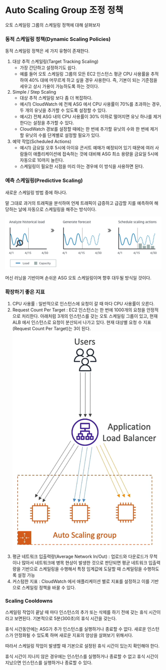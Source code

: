 # Auto Scaling Group 조정 정책

오토 스케일링 그룹의 스케일링 정책에 대해 살펴보자

### 동적 스케일링 정책(Dynamic Scaling Policies)
동적 스케일링 정책은 세 가지 유형이 존재한다.
1. 대상 추적 스케일링(Target Tracking Scaling)
   - 가장 간단하고 설정하기도 쉽다. 
   - 예를 들어 오토 스케일링 그룹의 모든 EC2 인스턴스 평균 CPU 사용률을 추적하여 40% 대에 머무르게 하고 싶을 경우 사용한다. 즉, 기본이 되는 기준점을 세우고 상시 가용이 가능하도록 하는 것이다.
2. Simple / Step Scaling
   - 대상 추적 스케일링 보다 좀 더 복잡하다.
   - 예시1) CloudWatch 에 전체 ASG 에서 CPU 사용률이 70%를 초과하는 경우, 두 개의 유닛을 추가할 수 있도록 설정할 수 있다.
   - 예시2) 전체 ASG 내의 CPU 사용률이 30% 이하로 떨어지면 유닛 하나를 제거한다는 설정을 추가할 수 있다.
   - CloudWatch 경보를 설정할 때에는 한 번에 추가할 유닛의 수와 한 번에 제거할 유닛의 수를 단계별로 설정할 필요가 있다.
3. 예약 작업(Scheduled Actions)
   - 예시1) 금요일 오후 5시에 아이유 콘서트 예매가 예정되어 있기 때문에 여러 사람들이 애플리케이션에 접속하는 것에 대비해 ASG 최소 용량을 금요일 5시에 자동으로 10까지 늘린다.
   - 스케일링이 필요한 시점을 미리 아는 경우에 이 방식을 사용하면 된다.

### 예측 스케일링(Predictive Scaling)
새로운 스케일링 방법 중에 하나다.

말 그대로 과거의 트래픽을 분석하여 언제 트래픽이 급증하고 급감할 지를 예측하여 해당하는 날에 자동으로 스케일링을 해주는 방식이다.

![img.png](image/82.png)

머신 러닝을 기반이며 손쉬운 ASG 오토 스케일링이며 향후 대두될 방식일 것이다.

### 확장하기 좋은 지표

1. CPU 사용률 : 일반적으로 인스턴스에 요청이 갈 때 마다 CPU 사용률이 오른다.
2. Request Count Per Target : EC2 인스턴스는 한 번에 1000개의 요청을 안정적으로 처리한다. 아래처럼 3개의 인스턴스를 갖는 오토 스케일링 그룹이 있고, 현재 ALB 에서 인스턴스로 요청이 분산되서 나가고 있다. 현재 대상별 요청 수 지표(Request Count Per Target)는 3이 된다. 
![img.png](image/83.png)
3. 평균 네트워크 입출력량(Average Network In/Out) : 업로드와 다운로드가 무척이나 많아서 네트워크에 병목 현상이 발생한 것으로 판단되면 평균 네트워크 입출력량을 기반으로 스케일링을 수행해서 특정 임계값에 도달할 때 스케일링을 수행하도록 설정 가능
4. 커스텀한 지표 : CloudWatch 에서 애플리케이션 별로 지표를 설정하고 이를 기반으로 스케일링 정책을 바꿀 수 있다. 

### Scaling Cooldowns

스케일링 작업이 끝날 때 마다 인스턴스의 추가 또는 삭제를 하기 전에 갖는 휴식 시간이라고 보면된다. 기본적으로 5분(300초)의 휴식 시간을 갖는다.

휴식 시간동안에는 ASG가 추가 인스턴스를 실행하거나 종료할 수 없다. 새로운 인스턴스가 안정화될 수 있도록 하며 새로운 지표의 양상을 살펴보기 위해서다.

따라서 스케일링 작업이 발생할 때 기본으로 설정된 휴식 시간이 있는지 확인해야 한다. 

휴식 시간이 지나지 않은 경우에는 인스턴스를 실행하거나 종료할 수 없고 휴식 시간이 지났으면 인스턴스를 실행하거나 종료할 수 있다.

